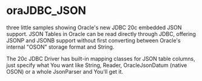 # oraJDBC_JSON
three little samples showing Oracle's new JDBC 20c embedded JSON support.
JSON Tables in Oracle can be read directly through JDBC, offering JSONP and JSONB support
without first converting between Oracle's internal "OSON" storage format and String.

The 20c JDBC Driver has built-in mapping classes for JSON table columns, just specify what You want
like String, Reader, OracleJsonDatum (native OSON) or a whole JsonParser and You'll get it. 
